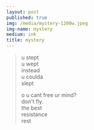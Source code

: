 ```yaml
---
layout: post
published: true
img: /media/mystery-1200w.jpeg
img-name: mystery
medium: ink
title: mystery
--- 
```


 
> u stept  
> u wept  
> instead  
> u coulda  
> slept  
>  
> o u cant free ur mind?  
> don't fly.  
> the best  
> resistance  
> rest  
